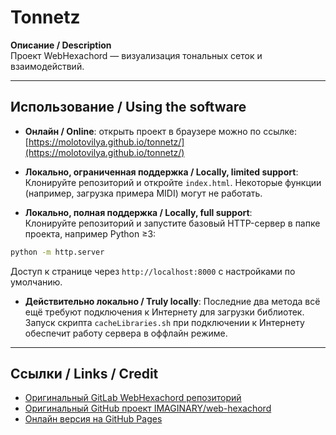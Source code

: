 # Tonnetz

**Описание / Description**  
Проект WebHexachord — визуализация тональных сеток и взаимодействий.  

---

## Использование / Using the software

- **Онлайн / Online**: открыть проект в браузере можно по ссылке:  
[https://molotovilya.github.io/tonnetz/](https://molotovilya.github.io/tonnetz/)

- **Локально, ограниченная поддержка / Locally, limited support**:  
Клонируйте репозиторий и откройте `index.html`. Некоторые функции (например, загрузка примера MIDI) могут не работать.  

- **Локально, полная поддержка / Locally, full support**:  
Клонируйте репозиторий и запустите базовый HTTP-сервер в папке проекта, например Python ≥3:  
```bash
python -m http.server
````

Доступ к странице через `http://localhost:8000` с настройками по умолчанию.

* **Действительно локально / Truly locally**:
  Последние два метода всё ещё требуют подключения к Интернету для загрузки библиотек. Запуск скрипта `cacheLibraries.sh` при подключении к Интернету обеспечит работу сервера в оффлайн режиме.

---

## Ссылки / Links / Credit

* [Оригинальный GitLab WebHexachord репозиторий](https://gitlab.com/Guichaoua/web-hexachord)
* [Оригинальный GitHub проект IMAGINARY/web-hexachord](https://github.com/IMAGINARY/web-hexachord)
* [Онлайн версия на GitHub Pages](https://molotovilya.github.io/tonnetz/)

```
```

